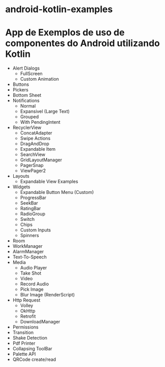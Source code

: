# android-kotlin-examples

# App de Exemplos de uso de componentes do Android utilizando Kotlin

* Alert Dialogs
    - FullScreen
    - Custom Animation
* Buttons
* Pickers
* Bottom Sheet
* Notifications
    - Normal
    - Expansivel (Large Text)
    - Grouped
    - With PendingIntent
* RecyclerView 
    - ConcatAdapter
    - Swipe Actions 
    - DragAndDrop 
    - Expandable Item 
    - SearchView
    - GridLayoutManager
    - PagerSnap
    - ViewPager2
* Layouts
    - Expandable View Examples
* Widgets
    - Expandable Button Menu (Custom)
    - ProgressBar
    - SeekBar
    - RatingBar
    - RadioGroup
    - Switch
    - Chips
    - Custom Inputs
    - Spinners
* Room
* WorkManager
* AlarmManager
* Text-To-Speech
* Media
    - Audio Player
    - Take Shot
    - Video
    - Record Audio
    - Pick Image
    - Blur Image (RenderScript)
* Http Request
    - Volley
    - OkHttp
    - Retrofit
    - DownloadManager
* Permissions
* Transition
* Shake Detection
* Pdf Printer
* Collapsing ToolBar
* Palette API
* QRCode create/read
